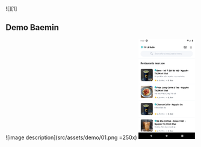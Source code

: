 ![][1]

## Demo Baemin

![image description](src/assets/demo/01.png =250x)
[<img src="src/assets/demo/01.png" width="150"/>](src/assets/demo/01.png)
